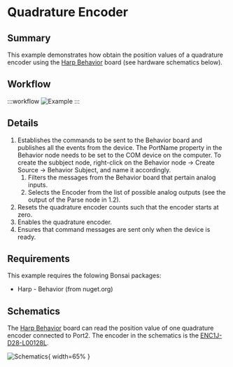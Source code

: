 # Quadrature Encoder

## Summary
This example demonstrates how obtain the position values of a quadrature encoder using the [Harp Behavior](https://harp-tech.org/api/Harp.Behavior.html) board (see hardware schematics below). 


## Workflow
:::workflow
![Example](~/workflows/HarpExamples/BehaviorBoard/QuadratureEncoder/QuadratureEncoder.bonsai)
:::



## Details
1. Establishes the commands to be sent to the Behavior board and publishes all the events from the device. The PortName property in the Behavior node needs to be set to the COM device on the computer. To create the subbject node, right-click on the Behavior node -> Create Source -> Behavior Subject, and name it accordingly. 
    1. Filters the messages from the Behavior board that pertain analog inputs.
    2. Selects the Encoder from the list of possible analog outputs (see the output of the Parse node in 1.2).
2. Resets the quadrature encoder counts such that the encoder starts at zero.
3. Enables the quadrature encoder.
4. Ensures that command messages are sent only when the device is ready.

## Requirements
This example requires the folowing Bonsai packages:
- Harp - Behavior (from nuget.org)

## Schematics
The [Harp Behavior](https://harp-tech.org/api/Harp.Behavior.html) board can read the position value of one quadrature encoder connected to Port2. The encoder in the schematics is the [ENC1J-D28-L00128L](https://www.digikey.be/en/products/detail/bourns-inc/ENC1J-D28-L00128L/1089391).

![Schematics](./QuadratureEncoder.png){ width=65% }

